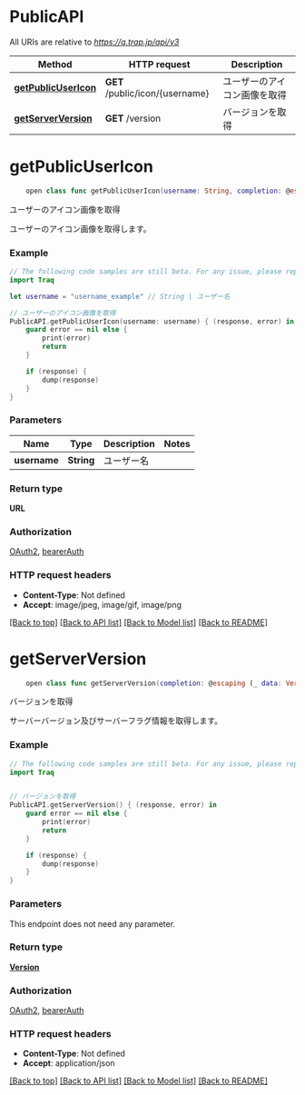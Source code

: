 # PublicAPI

All URIs are relative to *https://q.trap.jp/api/v3*

Method | HTTP request | Description
------------- | ------------- | -------------
[**getPublicUserIcon**](PublicAPI.md#getpublicusericon) | **GET** /public/icon/{username} | ユーザーのアイコン画像を取得
[**getServerVersion**](PublicAPI.md#getserverversion) | **GET** /version | バージョンを取得


# **getPublicUserIcon**
```swift
    open class func getPublicUserIcon(username: String, completion: @escaping (_ data: URL?, _ error: Error?) -> Void)
```

ユーザーのアイコン画像を取得

ユーザーのアイコン画像を取得します。

### Example
```swift
// The following code samples are still beta. For any issue, please report via http://github.com/OpenAPITools/openapi-generator/issues/new
import Traq

let username = "username_example" // String | ユーザー名

// ユーザーのアイコン画像を取得
PublicAPI.getPublicUserIcon(username: username) { (response, error) in
    guard error == nil else {
        print(error)
        return
    }

    if (response) {
        dump(response)
    }
}
```

### Parameters

Name | Type | Description  | Notes
------------- | ------------- | ------------- | -------------
 **username** | **String** | ユーザー名 | 

### Return type

**URL**

### Authorization

[OAuth2](../README.md#OAuth2), [bearerAuth](../README.md#bearerAuth)

### HTTP request headers

 - **Content-Type**: Not defined
 - **Accept**: image/jpeg, image/gif, image/png

[[Back to top]](#) [[Back to API list]](../README.md#documentation-for-api-endpoints) [[Back to Model list]](../README.md#documentation-for-models) [[Back to README]](../README.md)

# **getServerVersion**
```swift
    open class func getServerVersion(completion: @escaping (_ data: Version?, _ error: Error?) -> Void)
```

バージョンを取得

サーバーバージョン及びサーバーフラグ情報を取得します。

### Example
```swift
// The following code samples are still beta. For any issue, please report via http://github.com/OpenAPITools/openapi-generator/issues/new
import Traq


// バージョンを取得
PublicAPI.getServerVersion() { (response, error) in
    guard error == nil else {
        print(error)
        return
    }

    if (response) {
        dump(response)
    }
}
```

### Parameters
This endpoint does not need any parameter.

### Return type

[**Version**](Version.md)

### Authorization

[OAuth2](../README.md#OAuth2), [bearerAuth](../README.md#bearerAuth)

### HTTP request headers

 - **Content-Type**: Not defined
 - **Accept**: application/json

[[Back to top]](#) [[Back to API list]](../README.md#documentation-for-api-endpoints) [[Back to Model list]](../README.md#documentation-for-models) [[Back to README]](../README.md)

